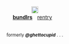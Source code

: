 <p align="center">
  <br><img src="https://gifcity.carrd.co/assets/images/gallery94/1b303df8.gif" height=18 alt="cross">
  <br><b><a href="https://pastes.cc/crest">bundlrs</a></b>ㅤ<a href="https://rentry.co/fratricides">rentry</a>ㅤ 
</p>
<p align="center">
  <br><sub>formerly <i><b>@ghettocupid</b></i> . . .</sub>
</p>

